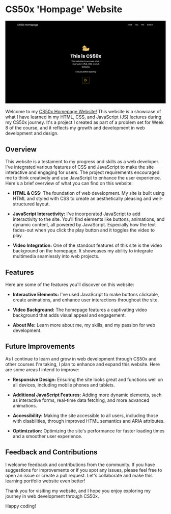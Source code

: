 # CS50x 'Hompage' Website

![Website Screenshot](/media/cs50.png)

Welcome to my <a href="https://muhd-dev.github.io/cs50-fanpage/index.html">CS50x Homepage Website!</a> This website is a showcase of what I have learned in my HTML, CSS, and JavaScript (JS) lectures during my CS50x journey. It's a project I created as part of a problem set for Week 8 of the course, and it reflects my growth and development in web development and design.

## Overview

This website is a testament to my progress and skills as a web developer. I've integrated various features of CSS and JavaScript to make the site interactive and engaging for users. The project requirements encouraged me to think creatively and use JavaScript to enhance the user experience. Here's a brief overview of what you can find on this website:

- **HTML & CSS:** The foundation of web development. My site is built using HTML and styled with CSS to create an aesthetically pleasing and well-structured layout.

- **JavaScript Interactivity:** I've incorporated JavaScript to add interactivity to the site. You'll find elements like buttons, animations, and dynamic content, all powered by JavaScript. Especially how the text fades-out when you click the play button and it toggles the video to play.

- **Video Integration:** One of the standout features of this site is the video background on the homepage. It showcases my ability to integrate multimedia seamlessly into web projects.

## Features

Here are some of the features you'll discover on this website:

- **Interactive Elements:** I've used JavaScript to make buttons clickable, create animations, and enhance user interactions throughout the site.

- **Video Background:** The homepage features a captivating video background that adds visual appeal and engagement.
  
- **About Me:** Learn more about me, my skills, and my passion for web development.

## Future Improvements

As I continue to learn and grow in web development through CS50x and other courses I'm taking, I plan to enhance and expand this website. Here are some areas I intend to improve:

- **Responsive Design:** Ensuring the site looks great and functions well on all devices, including mobile phones and tablets.

- **Additional JavaScript Features:** Adding more dynamic elements, such as interactive forms, real-time data fetching, and more advanced animations.

- **Accessibility:** Making the site accessible to all users, including those with disabilities, through improved HTML semantics and ARIA attributes.

- **Optimization:** Optimizing the site's performance for faster loading times and a smoother user experience.

## Feedback and Contributions

I welcome feedback and contributions from the community. If you have suggestions for improvements or if you spot any issues, please feel free to open an issue or create a pull request. Let's collaborate and make this learning portfolio website even better!

Thank you for visiting my website, and I hope you enjoy exploring my journey in web development through CS50x.

Happy coding!


